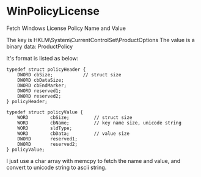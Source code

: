 # WinPolicyLicense
Fetch Windows License Policy Name and Value

The key is HKLM\System\CurrentControlSet\ProductOptions
The value is a binary data: ProductPolicy

It's format is listed as below:

	typedef struct policyHeader {
		DWORD cbSize;			// struct size
		DWORD cbDataSize;
		DWORD cbEndMarker;
		DWORD reserved1;
		DWORD reserved2;
	} policyHeader;

	typedef struct policyValue {
		WORD		cbSize;			// struct size
		WORD		cbName;			// key name size, unicode string
		WORD		sldType;
		WORD		cbData;			// value size
		DWORD		reserved1;
		DWORD		reserved2;
	} policyValue;

I just use a char array with memcpy to fetch the name and value, and convert to unicode string to ascii string.
